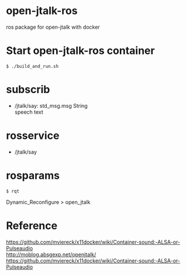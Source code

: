 # open-jtalk-ros
ros package for open-jtalk with docker

# Start open-jtalk-ros container
```bash:bash
$ ./build_and_run.sh
```

# subscrib
* /jtalk/say: std_msg.msg String  
speech text

# rosservice
* /jtalk/say

# rosparams
```bash:bash
$ rqt
```
Dynamic_Reconfigure > open_jtalk


# Reference
https://github.com/mviereck/x11docker/wiki/Container-sound:-ALSA-or-Pulseaudio  
http://moblog.absgexp.net/openjtalk/  
https://github.com/mviereck/x11docker/wiki/Container-sound:-ALSA-or-Pulseaudio
